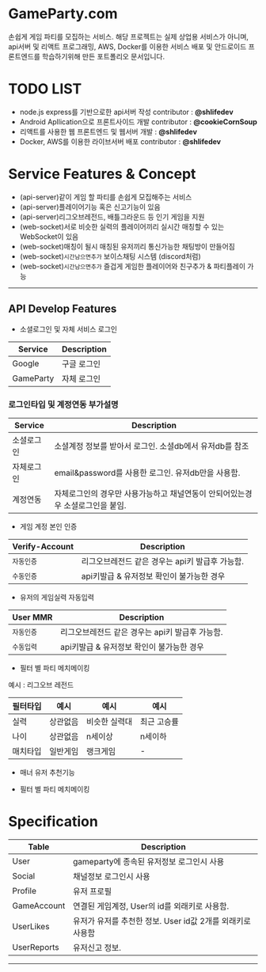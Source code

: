 # GameParty.com
 손쉽게 게임 파티를 모집하는 서비스. 해당 프로젝트는 실제 상업용 서비스가 아니며, api서버 및 리액트 프로그래밍, AWS, Docker를 이용한 서비스 배포 및 안드로이드 프론트엔드를 학습하기위해 만든 포트폴리오 문서입니다.
 
# TODO LIST
 - node.js express를 기반으로한 api서버 작성 contributor : **@shlifedev**
 - Android Apllication으로 프론트사이드 개발 contributor : **@cookieCornSoup**
 - 리액트를 사용한 웹 프론트엔드 및 웹서버 개발 : **@shlifedev**
 - Docker, AWS를 이용한 라이브서버 배포 contributor : **@shlifedev**
 
# Service Features & Concept
 - (api-server)같이 게임 할 파티를 손쉽게 모집해주는 서비스
 - (api-server)플레이어기능 혹은 신고기능이 있음
 - (api-server)리그오브레전드, 배틀그라운드 등 인기 게임을 지원
 - (web-socket)서로 비슷한 실력의 플레이어끼리 실시간 매칭할 수 있는 WebSocket이 있음
 - (web-socket)매칭이 될시 매칭된 유저끼리 통신가능한 채팅방이 만들어짐
 - (web-socket)`시간남으면추가` 보이스채팅 시스템 (discord처럼)
 - (web-socket)`시간남으면추가` 즐겁게 게임한 플레이어와 친구추가 & 파티플레이 가능

----------------------------------------------------
 

 ## API Develop Features
 - 소셜로그인 및 자체 서비스 로그인
 
| Service | Description |
| --- | --- |
| Google | 구글 로그인 | 
| GameParty | 자체 로그인 | 

 ### 로그인타입 및 계정연동 부가설명 
  
| Service | Description |
| --------- | -------------------------------------------------- |
| 소셜로그인 | 소셜계정 정보를 받아서 로그인. 소셜db에서 유저db를 참조 | 
| 자체로그인 | email&password를 사용한 로그인. 유저db만을 사용함. |  
| 계정연동   | 자체로그인의 경우만 사용가능하고 채널연동이 안되어있는경우 소셜로그인을 붙임. |  

 
 - 게임 계정 본인 인증 
  
| Verify-Account | Description |
| --- | --- |
| `자동인증` | 리그오브레전드 같은 경우는 api키 발급후 가능함. |
| `수동인증` | api키발급 & 유저정보 확인이 불가능한 경우 | 


 - 유저의 게임실력 자동입력 
 
| User MMR | Description |
| --- | --- |
| `자동인증` | 리그오브레전드 같은 경우는 api키 발급후 가능함. |
| `수동입력` | api키발급 & 유저정보 확인이 불가능한 경우 | 

- 필터 별 파티 메치메이킹

예시 : 리그오브 레전드

| 필터타입 | 예시 | 예시 | 예시 |
| ------- | ---- | ---- | ---- |
| 실력 | 상관없음 | 비슷한 실력대 | 최근 고승률 |
| 나이 | 상관없음 | n세이상 | n세이하 |
| 매치타입 | 일반게임 | 랭크게임 | - |

- 매너 유저 추천기능


- 필터 별 파티 메치메이킹



# Specification

| Table | Description |
| ---------     | -------------------------------------------------- |
| User          | gameparty에 종속된 유저정보 로그인시 사용  
| Social        | 채널정보  로그인시 사용   
| Profile       | 유저 프로필
| GameAccount   | 연결된 게임계정, User의 id를 외래키로 사용함.   
| UserLikes     | 유저가 유저를 추천한 정보. User id값 2개를 외래키로 사용함
| UserReports   | 유저신고 정보. 


---------------------------------------------------------------------------------------------------------------------------------------

 
